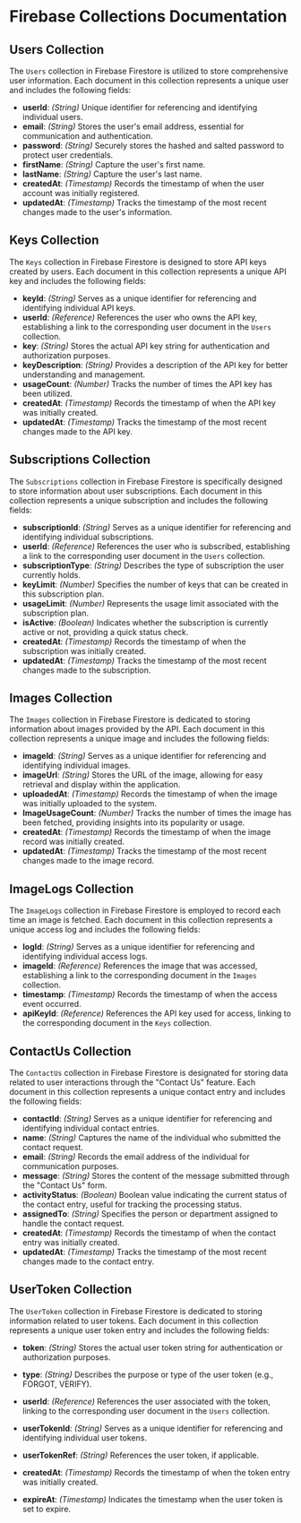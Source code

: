 # Firebase Collections Documentation

## Users Collection

The `Users` collection in Firebase Firestore is utilized to store comprehensive user information. Each document in this collection represents a unique user and includes the following fields:

- **userId**: _(String)_ Unique identifier for referencing and identifying individual users.
- **email**: _(String)_ Stores the user's email address, essential for communication and authentication.
- **password**: _(String)_ Securely stores the hashed and salted password to protect user credentials.
- **firstName**: _(String)_ Capture the user's first name.
- **lastName**: _(String)_ Capture the user's last name.
- **createdAt**: _(Timestamp)_ Records the timestamp of when the user account was initially registered.
- **updatedAt**: _(Timestamp)_ Tracks the timestamp of the most recent changes made to the user's information.

## Keys Collection

The `Keys` collection in Firebase Firestore is designed to store API keys created by users. Each document in this collection represents a unique API key and includes the following fields:

- **keyId**: _(String)_ Serves as a unique identifier for referencing and identifying individual API keys.
- **userId**: _(Reference)_ References the user who owns the API key, establishing a link to the corresponding user document in the `Users` collection.
- **key**: _(String)_ Stores the actual API key string for authentication and authorization purposes.
- **keyDescription**: _(String)_ Provides a description of the API key for better understanding and management.
- **usageCount**: _(Number)_ Tracks the number of times the API key has been utilized.
- **createdAt**: _(Timestamp)_ Records the timestamp of when the API key was initially created.
- **updatedAt**: _(Timestamp)_ Tracks the timestamp of the most recent changes made to the API key.

## Subscriptions Collection

The `Subscriptions` collection in Firebase Firestore is specifically designed to store information about user subscriptions. Each document in this collection represents a unique subscription and includes the following fields:

- **subscriptionId**: _(String)_ Serves as a unique identifier for referencing and identifying individual subscriptions.
- **userId**: _(Reference)_ References the user who is subscribed, establishing a link to the corresponding user document in the `Users` collection.
- **subscriptionType**: _(String)_ Describes the type of subscription the user currently holds.
- **keyLimit**: _(Number)_ Specifies the number of keys that can be created in this subscription plan.
- **usageLimit**: _(Number)_ Represents the usage limit associated with the subscription plan.
- **isActive**: _(Boolean)_ Indicates whether the subscription is currently active or not, providing a quick status check.
- **createdAt**: _(Timestamp)_ Records the timestamp of when the subscription was initially created.
- **updatedAt**: _(Timestamp)_ Tracks the timestamp of the most recent changes made to the subscription.

## Images Collection

The `Images` collection in Firebase Firestore is dedicated to storing information about images provided by the API. Each document in this collection represents a unique image and includes the following fields:

- **imageId**: _(String)_ Serves as a unique identifier for referencing and identifying individual images.
- **imageUrl**: _(String)_ Stores the URL of the image, allowing for easy retrieval and display within the application.
- **uploadedAt**: _(Timestamp)_ Records the timestamp of when the image was initially uploaded to the system.
- **ImageUsageCount**: _(Number)_ Tracks the number of times the image has been fetched, providing insights into its popularity or usage.
- **createdAt**: _(Timestamp)_ Records the timestamp of when the image record was initially created.
- **updatedAt**: _(Timestamp)_ Tracks the timestamp of the most recent changes made to the image record.

## ImageLogs Collection

The `ImageLogs` collection in Firebase Firestore is employed to record each time an image is fetched. Each document in this collection represents a unique access log and includes the following fields:

- **logId**: _(String)_ Serves as a unique identifier for referencing and identifying individual access logs.
- **imageId**: _(Reference)_ References the image that was accessed, establishing a link to the corresponding document in the `Images` collection.
- **timestamp**: _(Timestamp)_ Records the timestamp of when the access event occurred.
- **apiKeyId**: _(Reference)_ References the API key used for access, linking to the corresponding document in the `Keys` collection.

## ContactUs Collection

The `ContactUs` collection in Firebase Firestore is designated for storing data related to user interactions through the "Contact Us" feature. Each document in this collection represents a unique contact entry and includes the following fields:

- **contactId**: _(String)_ Serves as a unique identifier for referencing and identifying individual contact entries.
- **name**: _(String)_ Captures the name of the individual who submitted the contact request.
- **email**: _(String)_ Records the email address of the individual for communication purposes.
- **message**: _(String)_ Stores the content of the message submitted through the "Contact Us" form.
- **activityStatus**: _(Boolean)_ Boolean value indicating the current status of the contact entry, useful for tracking the processing status.
- **assignedTo**: _(String)_ Specifies the person or department assigned to handle the contact request.
- **createdAt**: _(Timestamp)_ Records the timestamp of when the contact entry was initially created.
- **updatedAt**: _(Timestamp)_ Tracks the timestamp of the most recent changes made to the contact entry.

## UserToken Collection

The `UserToken` collection in Firebase Firestore is dedicated to storing information related to user tokens. Each document in this collection represents a unique user token entry and includes the following fields:

- **token**: _(String)_ Stores the actual user token string for authentication or authorization purposes.

- **type**: _(String)_ Describes the purpose or type of the user token (e.g., FORGOT, VERIFY).
- **userId**: _(Reference)_ References the user associated with the token, linking to the corresponding user document in the `Users` collection.
- **userTokenId**: _(String)_ Serves as a unique identifier for referencing and identifying individual user tokens.
- **userTokenRef**: _(String)_ References the user token, if applicable.
- **createdAt**: _(Timestamp)_ Records the timestamp of when the token entry was initially created.
- **expireAt**: _(Timestamp)_ Indicates the timestamp when the user token is set to expire.